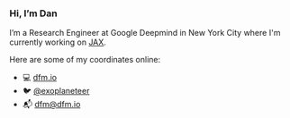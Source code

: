 ### Hi, I’m Dan

I’m a Research Engineer at Google Deepmind in New York City where I'm currently working on [JAX](https://github.com/google/jax).

Here are some of my coordinates online:

- 💻 [dfm.io](https://dfm.io)
- 🐦 [@exoplaneteer](https://twitter.com/exoplaneteer)
- 📬 [dfm@dfm.io](mailto:dfm@dfm.io)
